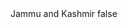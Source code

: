 <?xml version="1.0" encoding="UTF-8"?>
<CustomMetadata xmlns="http://soap.sforce.com/2006/04/metadata">
    <label>Jammu and Kashmir</label>
    <protected>false</protected>
</CustomMetadata>

